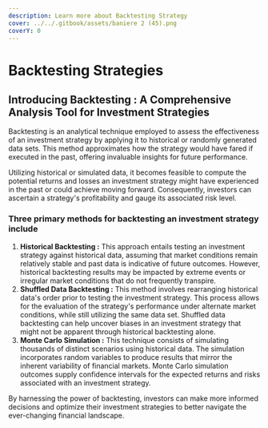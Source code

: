 ```yaml
---
description: Learn more about Backtesting Strategy
cover: ../../.gitbook/assets/baniere 2 (45).png
coverY: 0
---
```


# Backtesting Strategies

## **Introducing Backtesting : A Comprehensive Analysis Tool for Investment Strategies**

Backtesting is an analytical technique employed to assess the effectiveness of an investment strategy by applying it to historical or randomly generated data sets. This method approximates how the strategy would have fared if executed in the past, offering invaluable insights for future performance.

Utilizing historical or simulated data, it becomes feasible to compute the potential returns and losses an investment strategy might have experienced in the past or could achieve moving forward. Consequently, investors can ascertain a strategy's profitability and gauge its associated risk level.

### **Three primary methods for backtesting an investment strategy include**

1. **Historical Backtesting :** This approach entails testing an investment strategy against historical data, assuming that market conditions remain relatively stable and past data is indicative of future outcomes. However, historical backtesting results may be impacted by extreme events or irregular market conditions that do not frequently transpire.
2. **Shuffled Data Backtesting :** This method involves rearranging historical data's order prior to testing the investment strategy. This process allows for the evaluation of the strategy's performance under alternate market conditions, while still utilizing the same data set. Shuffled data backtesting can help uncover biases in an investment strategy that might not be apparent through historical backtesting alone.
3. **Monte Carlo Simulation :** This technique consists of simulating thousands of distinct scenarios using historical data. The simulation incorporates random variables to produce results that mirror the inherent variability of financial markets. Monte Carlo simulation outcomes supply confidence intervals for the expected returns and risks associated with an investment strategy.

By harnessing the power of backtesting, investors can make more informed decisions and optimize their investment strategies to better navigate the ever-changing financial landscape.
